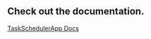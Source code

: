 ## Check out the documentation.
[TaskSchedulerApp Docs](https://taskschedulerapp.readthedocs.io/en/latest/)	

